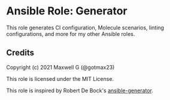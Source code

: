 # Ansible Role: Generator
This role generates CI configuration, Molecule scenarios, linting configurations, and more for my other Ansible roles.

## Credits
Copyright (c) 2021 Maxwell G (@gotmax23)

This role is licensed under the MIT License.

This role is inspired by Robert De Bock's [ansible-generator](https://github.com/robertdebock/ansible-generator).
